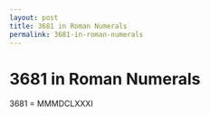 ```yaml
---
layout: post
title: 3681 in Roman Numerals
permalink: 3681-in-roman-numerals
---
```


# 3681 in Roman Numerals

3681 = MMMDCLXXXI
